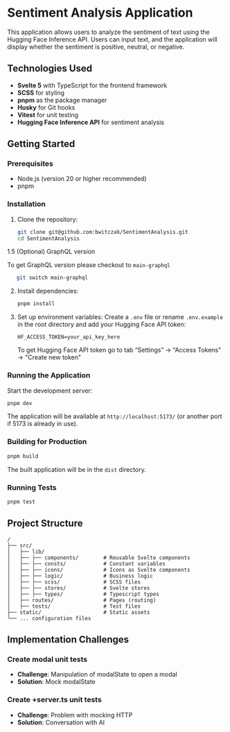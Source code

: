 # Sentiment Analysis Application

This application allows users to analyze the sentiment of text using the Hugging Face Inference API. Users can input text, and the application will display whether the sentiment is positive, neutral, or negative.

## Technologies Used

- **Svelte 5** with TypeScript for the frontend framework
- **SCSS** for styling
- **pnpm** as the package manager
- **Husky** for Git hooks
- **Vitest** for unit testing
- **Hugging Face Inference API** for sentiment analysis

## Getting Started

### Prerequisites

- Node.js (version 20 or higher recommended)
- pnpm

### Installation

1. Clone the repository:

   ```bash
   git clone git@github.com:bwitczak/SentimentAnalysis.git
   cd SentimentAnalysis
   ```

1.5 (Optional) GraphQL version

To get GraphQL version please checkout to `main-graphql`

```bash
   git switch main-graphql
```

2. Install dependencies:

   ```bash
   pnpm install
   ```

3. Set up environment variables:
   Create a `.env` file or rename `.env.example` in the root directory and add your Hugging Face API token:

   ```
   HF_ACCESS_TOKEN=your_api_key_here
   ```

   To get Hugging Face API token go to tab “Settings” → “Access Tokens" → "Create new token"

### Running the Application

Start the development server:

```bash
pnpm dev
```

The application will be available at `http://localhost:5173/` (or another port if 5173 is already in use).

### Building for Production

```bash
pnpm build
```

The built application will be in the `dist` directory.

### Running Tests

```bash
pnpm test
```

## Project Structure

```
/
├── src/
│   ├── lib/
│   ├── ├── components/        # Reusable Svelte components
│   ├── ├── consts/            # Constant variables
│   ├── ├── icons/             # Icons as Svelte components
│   ├── ├── logic/             # Business logic
│   ├── ├── scss/              # SCSS files
│   ├── ├── stores/            # Svelte stores
│   ├── ├── types/             # Typescript types
│   ├── routes/                # Pages (routing)
│   ├── tests/                 # Test files
├── static/                    # Static assets
└── ... configuration files
```

## Implementation Challenges

### Create modal unit tests

- **Challenge**: Manipulation of modalState to open a modal
- **Solution**: Mock modalState

### Create +server.ts unit tests

- **Challenge**: Problem with mocking HTTP
- **Solution**: Conversation with AI
